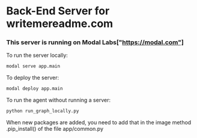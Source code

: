 # Back-End Server for writemereadme.com

### This server is running on Modal Labs["https://modal.com"]

To run the server locally:
```bash
modal serve app.main
```

To deploy the server:
```bash
modal deploy app.main
```

To run the agent without running a server:
```bash
python run_graph_locally.py
```


When new packages are added, you need to add that in the image method .pip_install() of the file app/common.py